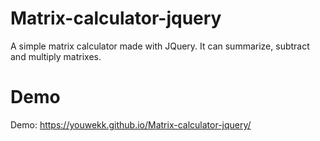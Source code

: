 # Matrix-calculator-jquery
A simple matrix calculator made with JQuery.
It can summarize, subtract and multiply matrixes.

# Demo
Demo: https://youwekk.github.io/Matrix-calculator-jquery/
